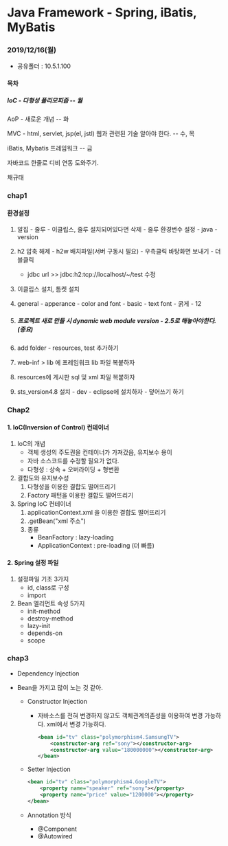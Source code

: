 # Java Framework - Spring, iBatis, MyBatis 

### 2019/12/16(월)

- 공유폴더 : 10.5.1.100

#### 목차

##### IoC - 다형성 폴리모피즘 -- 월

AoP - 새로운 개념 -- 화

MVC - html, servlet, jsp(el, jstl) 웹과 관련된 기술 알아야 한다.  -- 수, 목

iBatis, Mybatis 프레임워크 -- 금

자바코드 한줄로 디비 연동 도와주기.

채규태



### chap1

#### 환경설정

1. 알집 - 줄루 - 이클립스, 줄루 설치되어있다면 삭제 - 줄루 환경변수 설정 - java -version

2. h2 압축 해제 - h2w 배치파일(서버 구동시 필요) - 우측클릭 바탕화면 보내기 -  더블클릭

   - jdbc url >> jdbc:h2:tcp://localhost/~/test 수정

3. 이클립스 설치, 톰켓 설치

4. general - apperance - color and font - basic - text font - 굵게 - 12

5. ##### 프로젝트 새로 만들 시 dynamic web module version - 2.5로 해놓아야한다. (중요)

6. add folder - resources, test 추가하기

7. web-inf > lib 에 프레임워크 lib 파일 복붙하자

8. resources에 게시판 sql 및 xml 파일 복붙하자

9. sts_version4.8 설치 - dev - eclipse에 설치하자 - 덮어쓰기 하기



### Chap2

#### 1. IoC(Inversion of Control) 컨테이너

1. IoC의 개념
   - 객체 생성의 주도권을 컨테이너가 가져갔음, 유지보수 용이
   - 자바 소스코드를 수정할 필요가 없다.
   - 다형성 : 상속 + 오버라이딩 + 형변환
2. 결합도와 유지보수성
   1. 다형성을 이용한 결합도 떨어뜨리기
   2. Factory 패턴을 이용한 결합도 떨어뜨리기
3. Spring IoC 컨테이너
   1. applicationContext.xml 을 이용한 결합도 떨어뜨리기
   2. .getBean("xml 주소")
   3. 종류 
      - BeanFactory : lazy-loading
      - ApplicationContext : pre-loading (더 빠름)

#### 2. Spring 설정 파일

1. 설정파일 기초 3가지
   - id, class로 구성
   - import
2. Bean 엘리먼트 속성 5가지
   - init-method
   - destroy-method
   - lazy-init
   - depends-on
   - scope

### chap3

- Dependency Injection

- Bean을 가지고 많이 노는 것 같아.
  - Constructor Injection
    
    - 자바소스를 전혀 변경하지 않고도 객체관계의존성을 이용하여 변경 가능하다. xml에서 변경 가능하다.
    
      ```xml
      <bean id="tv" class="polymorphism4.SamsungTV">
          <constructor-arg ref="sony"></constructor-arg>
          <constructor-arg value="180000000"></constructor-arg>
      </bean>
      ```
    
  - Setter Injection
  
    ```xml
    <bean id="tv" class="polymorphism4.GoogleTV">
        <property name="speaker" ref="sony"></property>
        <property name="price" value="1200000"></property>
    </bean>
    ```
  
  - Annotation 방식
    - @Component
    - @Autowired